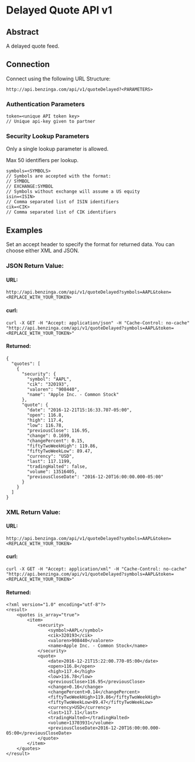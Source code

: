 # Delayed Quote API v1

## Abstract

A delayed quote feed.

## Connection 

Connect using the following URL Structure:

```
http://api.benzinga.com/api/v1/quoteDelayed?<PARAMETERS>
```

### Authentication Parameters

```
token=<unique API token key>
// Unique api-key given to partner
```

### Security Lookup Parameters

Only a single lookup parameter is allowed.

Max 50 identifiers per lookup.

```
symbols=<SYMBOLS>
// Symbols are accepted with the format:
// SYMBOL
// EXCHANGE:SYMBOL
// Symbols without exchange will assume a US equity
isin=<ISIN>
// Comma separated list of ISIN identifiers
cik=<CIK>
// Comma separated list of CIK identifiers

```

## Examples

Set an accept header to specify the format for returned data. You can choose either XML and JSON.

### JSON Return Value:

#### URL:

```
http://api.benzinga.com/api/v1/quoteDelayed?symbols=AAPL&token=<REPLACE_WITH_YOUR_TOKEN>
```

#### curl:

```
curl -X GET -H "Accept: application/json" -H "Cache-Control: no-cache" "http://api.benzinga.com/api/v1/quoteDelayed?symbols=AAPL&token=<REPLACE_WITH_YOUR_TOKEN>"
```

#### Returned:

```
{
  "quotes": [
    {
      "security": {
        "symbol": "AAPL",
        "cik": "320193",
        "valoren": "908440",
        "name": "Apple Inc. - Common Stock"
      },
      "quote": {
        "date": "2016-12-21T15:16:33.707-05:00",
        "open": 116.8,
        "high": 117.4,
        "low": 116.78,
        "previousClose": 116.95,
        "change": 0.1699,
        "changePercent": 0.15,
        "fiftyTwoWeekHigh": 119.86,
        "fiftyTwoWeekLow": 89.47,
        "currency": "USD",
        "last": 117.1199,
        "tradingHalted": false,
        "volume": 13516405,
        "previousCloseDate": "2016-12-20T16:00:00.000-05:00"
      }
    }
  ]
}
```

### XML Return Value:

#### URL:

```
http://api.benzinga.com/api/v1/quoteDelayed?symbols=AAPL&token=<REPLACE_WITH_YOUR_TOKEN>
```

#### curl:

```
curl -X GET -H "Accept: application/xml" -H "Cache-Control: no-cache" "http://api.benzinga.com/api/v1/quoteDelayed?symbols=AAPL&token=<REPLACE_WITH_YOUR_TOKEN>"
```

#### Returned:

```
<?xml version="1.0" encoding="utf-8"?>
<result>
    <quotes is_array="true">
        <item>
            <security>
                <symbol>AAPL</symbol>
                <cik>320193</cik>
                <valoren>908440</valoren>
                <name>Apple Inc. - Common Stock</name>
            </security>
            <quote>
                <date>2016-12-21T15:22:00.770-05:00</date>
                <open>116.8</open>
                <high>117.4</high>
                <low>116.78</low>
                <previousClose>116.95</previousClose>
                <change>0.16</change>
                <changePercent>0.14</changePercent>
                <fiftyTwoWeekHigh>119.86</fiftyTwoWeekHigh>
                <fiftyTwoWeekLow>89.47</fiftyTwoWeekLow>
                <currency>USD</currency>
                <last>117.11</last>
                <tradingHalted></tradingHalted>
                <volume>13703931</volume>
                <previousCloseDate>2016-12-20T16:00:00.000-05:00</previousCloseDate>
            </quote>
        </item>
    </quotes>
</result>
```